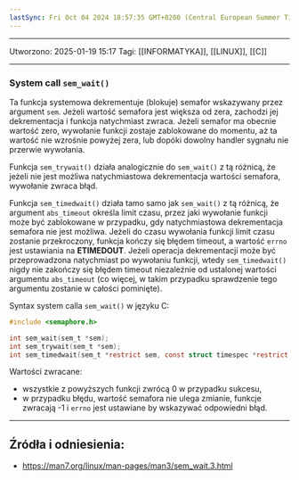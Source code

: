 ```yaml
---
lastSync: Fri Oct 04 2024 18:57:35 GMT+0200 (Central European Summer Time)
---
```


---
Utworzono: 2025-01-19 15:17
Tagi: [[INFORMATYKA]], [[LINUX]], [[C]]

---

### **System call `sem_wait()`**
Ta funkcja systemowa dekrementuje (blokuje) semafor wskazywany przez argument `sem`. Jeżeli wartość semafora jest większa od zera, zachodzi jej dekrementacja i funkcja natychmiast zwraca. Jeżeli semafor ma obecnie wartość zero, wywołanie funkcji zostaje zablokowane do momentu, aż ta wartość nie wzrośnie powyżej zera, lub dopóki dowolny handler sygnału nie przerwie wywołania.

Funkcja `sem_trywait()` działa analogicznie do `sem_wait()` z tą różnicą, że jeżeli nie jest możliwa natychmiastowa dekrementacja wartości semafora, wywołanie zwraca błąd.

Funkcja `sem_timedwait()` działa tamo samo jak `sem_wait()` z tą różnicą, że argument `abs_timeout` określa limit czasu, przez jaki wywołanie funkcji może być zablokowane w przypadku, gdy natychmiastowa dekrementacja semafora nie jest możliwa. Jeżeli do czasu wywołania funkcji limit czasu zostanie przekroczony, funkcja kończy się błędem timeout, a wartość `errno` jest ustawiania na **ETIMEDOUT**. Jeżeli operacja dekrementacji może być przeprowadzona natychmiast po wywołaniu funkcji, wtedy `sem_timedwait()` nigdy nie zakończy się błędem timeout niezależnie od ustalonej wartości argumentu `abs_timeout` (co więcej, w takim przypadku sprawdzenie tego argumentu zostanie w całości pominięte).

Syntax system calla `sem_wait()` w języku C:

```c
#include <semaphore.h>

int sem_wait(sem_t *sem);
int sem_trywait(sem_t *sem);
int sem_timedwait(sem_t *restrict sem, const struct timespec *restrict abs_timeout);
```

Wartości zwracane:
- wszystkie z powyższych funkcji zwrócą 0 w przypadku sukcesu,
- w przypadku błędu, wartość semafora nie ulega zmianie, funkcje zwracają -1 i `errno` jest ustawiane by wskazywać odpowiedni błąd.

---
## Źródła i odniesienia:
- https://man7.org/linux/man-pages/man3/sem_wait.3.html